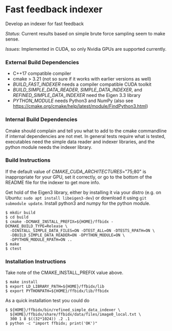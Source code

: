 # Fast feedback indexer

Develop an indexer for fast feedback

*Status*: Current results based on simple brute force sampling seem to make sense.

*Issues*: Implemented in CUDA, so only Nvidia GPUs are supported currently.

### External Build Dependencies

* C++17 compatible compiler
* cmake > 3.21 (not so sure if it works with earlier versions as well)
* *BUILD_FAST_INDEXER* needs a compiler compatible CUDA toolkit
* *BUILD_SIMPLE_DATA_READER*, *SIMPLE_DATA_INDEXER*, and *REFINED_SIMPLE_DATA_INDEXER* need the Eigen 3.3 library
* *PYTHON_MODULE* needs Python3 and NumPy (also see https://cmake.org/cmake/help/latest/module/FindPython3.html)

### Internal Build Dependencies

Cmake should complain and tell you what to add to the cmake commandline if internal dependencies are not met. In general tests require what is tested, executables need the simple data reader and indexer libraries, and the python module needs the indexer library.

### Build Instructions

If the default value of *CMAKE_CUDA_ARCHITECTURES*=\"75;80\" is inappropriate for your GPU, set it correctly, or go to the bottom of the README file for the indexer to get more info.

Get hold of the Eigen3 library, either by installing it via your distro (e.g. on Ubuntu: `sudo apt install libeigen3-dev`) or download it using `git submodule update`. Install python3 and numpy for the python module.

```
$ mkdir build
$ cd build
$ cmake -DCMAKE_INSTALL_PREFIX=${HOME}/ffbidx -DCMAKE_BUILD_TYPE=Release \
  -DINSTALL_SIMPLE_DATA_FILES=ON -DTEST_ALL=ON -DTESTS_RPATH=ON \
  -DBUILD_SIMPLE_DATA_READER=ON -DPYTHON_MODULE=ON \
  -DPYTHON_MODULE_RPATH=ON ..
$ make
$ ctest
```

### Installation Instructions

Take note of the CMAKE_INSTALL_PREFIX value above.

```
$ make install
$ export LD_LIBRARY_PATH=${HOME}/ffbidx/lib
$ export PYTHONPATH=${HOME}/ffbidx/lib/ffbidx
```

As a quick installation test you could do

```
$ ${HOME}/ffbidx/bin/refined_simple_data_indexer \
  ${HOME}/ffbidx/share/ffbidx/data/files/image0_local.txt \
  300 1 8 $((32*1024)) .2 .1
$ python -c "import ffbidx; print('OK')"
```
